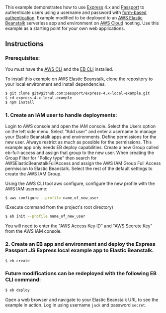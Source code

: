 This example demonstrates how to use [Express](http://expressjs.com/) 4.x and
[Passport](http://passportjs.org/) to authenticate users using a username and
password with [form-based authentication](https://en.wikipedia.org/wiki/HTTP%2BHTML_form-based_authentication).  Example modified to be deployed to an [AWS Elastic Beanstalk](https://aws.amazon.com/elasticbeanstalk/) serverless app and environment on [AWS Cloud](https://aws.amazon.com/) hosting.
Use this example as a starting point for your own web applications.

## Instructions

### Prerequisites:
You must have the [AWS CLI](https://docs.aws.amazon.com/cli/latest/userguide/cli-chap-install.html) and the [EB CLI](https://docs.aws.amazon.com/elasticbeanstalk/latest/dg/eb-cli3-install.html) installed.

To install this example on AWS Elastic Beanstalk, clone the repository to your local environment and install
dependencies.

```bash
$ git clone git@github.com:passport/express-4.x-local-example.git
$ cd express-4.x-local-example
$ npm install
```

### 1. Create an IAM user to handle deployments:
Login to AWS console and open the IAM console. Select the Users option on the left side menu.  Select "Add user" and enter a username to manage your Elastic Beanstalk apps and environments.  Define permissions for the new user. Always restrict as much as possible for the permissions.  This example app only needs EB deploy capabilities.  Create a new Group called eb-full-access and assign that group to the new user.  When creating the Group Filter for "Policy type" then search for AWSElasticBeanstalkFullAccess and assign the AWS IAM Group Full Access permission to Elastic Beanstalk.  Select the rest of the default settings to create the AWS IAM Group.

Using the AWS CLI tool aws configure, configure the new profile with the AWS IAM username:
```bash
$ aws configure --profile name_of_new_user
```

(Execute command from the project's root directory)
```bash
$ eb init --profile name_of_new_user
```
You will need to enter the "AWS Access Key ID" and "AWS Secrete Key" from the AWS IAM console.

### 2. Create an EB app and environment and deploy the Express Passport.JS Express local example app to Elastic Beanstalk.
```bash
$ eb create
```

### Future modifications can be redeployed with the following EB CLI command:
```bash
$ eb deploy
```

Open a web browser and navigate to your Elastic Beanstalk URL to see the example in action.  Log in using username `jack` and password `secret`.
